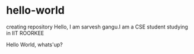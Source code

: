 # hello-world
creating repository
Hello, I am sarvesh gangu.I am a CSE student studying in IIT ROORKEE

Hello World, whats'up?
